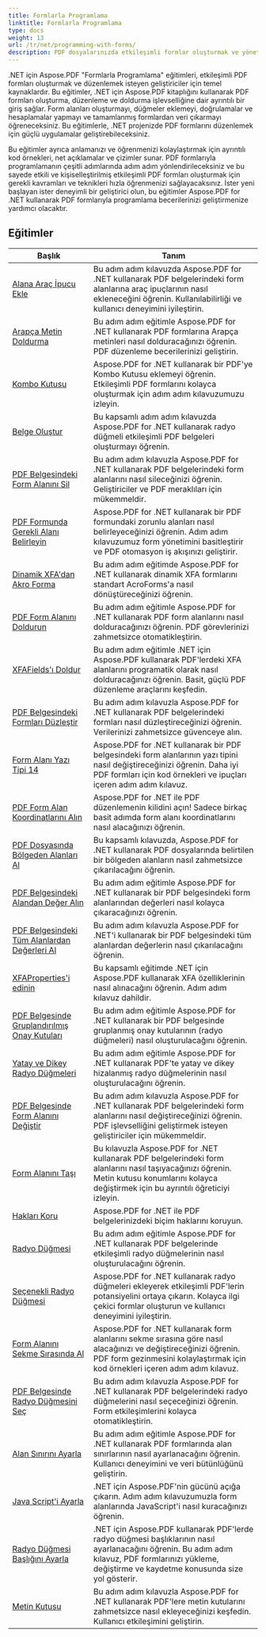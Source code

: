 ```yaml
---
title: Formlarla Programlama
linktitle: Formlarla Programlama
type: docs
weight: 13
url: /tr/net/programming-with-forms/
description: PDF dosyalarınızda etkileşimli formlar oluşturmak ve yönetmek için Aspose.PDF Forms for .NET ile programlama eğitimlerine göz atın.
---
```

.NET için Aspose.PDF "Formlarla Programlama" eğitimleri, etkileşimli PDF formları oluşturmak ve düzenlemek isteyen geliştiriciler için temel kaynaklardır. Bu eğitimler, .NET için Aspose.PDF kitaplığını kullanarak PDF formları oluşturma, düzenleme ve doldurma işlevselliğine dair ayrıntılı bir giriş sağlar. Form alanları oluşturmayı, düğmeler eklemeyi, doğrulamalar ve hesaplamalar yapmayı ve tamamlanmış formlardan veri çıkarmayı öğreneceksiniz. Bu eğitimlerle, .NET projenizde PDF formlarını düzenlemek için güçlü uygulamalar geliştirebileceksiniz.

Bu eğitimler ayrıca anlamanızı ve öğrenmenizi kolaylaştırmak için ayrıntılı kod örnekleri, net açıklamalar ve çizimler sunar. PDF formlarıyla programlamanın çeşitli adımlarında adım adım yönlendirileceksiniz ve bu sayede etkili ve kişiselleştirilmiş etkileşimli PDF formları oluşturmak için gerekli kavramları ve teknikleri hızla öğrenmenizi sağlayacaksınız. İster yeni başlayan ister deneyimli bir geliştirici olun, bu eğitimler Aspose.PDF for .NET kullanarak PDF formlarıyla programlama becerilerinizi geliştirmenize yardımcı olacaktır.

## Eğitimler
| Başlık | Tanım |
| --- | --- | 
| [Alana Araç İpucu Ekle](./add-tooltip-to-field/) | Bu adım adım kılavuzda Aspose.PDF for .NET kullanarak PDF belgelerindeki form alanlarına araç ipuçlarının nasıl ekleneceğini öğrenin. Kullanılabilirliği ve kullanıcı deneyimini iyileştirin. |  
| [Arapça Metin Doldurma](./arabic-text-filling/) | Bu adım adım eğitimle Aspose.PDF for .NET kullanarak PDF formlarına Arapça metinleri nasıl dolduracağınızı öğrenin. PDF düzenleme becerilerinizi geliştirin. |  
| [Kombo Kutusu](./combo-box/) | Aspose.PDF for .NET kullanarak bir PDF'ye Kombo Kutusu eklemeyi öğrenin. Etkileşimli PDF formlarını kolayca oluşturmak için adım adım kılavuzumuzu izleyin. |  
| [Belge Oluştur](./create-doc/) | Bu kapsamlı adım adım kılavuzda Aspose.PDF for .NET kullanarak radyo düğmeli etkileşimli PDF belgeleri oluşturmayı öğrenin. |  
| [PDF Belgesindeki Form Alanını Sil](./delete-form-field/) | Bu adım adım kılavuzla Aspose.PDF for .NET kullanarak PDF belgelerindeki form alanlarını nasıl sileceğinizi öğrenin. Geliştiriciler ve PDF meraklıları için mükemmeldir. |  
| [PDF Formunda Gerekli Alanı Belirleyin](./determine-required-field/) | Aspose.PDF for .NET kullanarak bir PDF formundaki zorunlu alanları nasıl belirleyeceğinizi öğrenin. Adım adım kılavuzumuz form yönetimini basitleştirir ve PDF otomasyon iş akışınızı geliştirir. |  
| [Dinamik XFA'dan Akro Forma](./dynamic-xfa-to-acro-form/) | Bu adım adım eğitimde Aspose.PDF for .NET kullanarak dinamik XFA formlarını standart AcroForms'a nasıl dönüştüreceğinizi öğrenin. |  
| [PDF Form Alanını Doldurun](./fill-form-field/) | Bu adım adım eğitimle Aspose.PDF for .NET kullanarak PDF form alanlarını nasıl dolduracağınızı öğrenin. PDF görevlerinizi zahmetsizce otomatikleştirin. |  
| [XFAFields'ı Doldur](./fill-xfafields/) | Bu adım adım eğitimle .NET için Aspose.PDF kullanarak PDF'lerdeki XFA alanlarını programatik olarak nasıl dolduracağınızı öğrenin. Basit, güçlü PDF düzenleme araçlarını keşfedin. |  
| [PDF Belgesindeki Formları Düzleştir](./flatten-forms/) | Bu adım adım kılavuzla Aspose.PDF for .NET kullanarak PDF belgelerindeki formları nasıl düzleştireceğinizi öğrenin. Verilerinizi zahmetsizce güvenceye alın. |  
| [Form Alanı Yazı Tipi 14](./form-field-font-14/) | Aspose.PDF for .NET kullanarak bir PDF belgesindeki form alanlarının yazı tipini nasıl değiştireceğinizi öğrenin. Daha iyi PDF formları için kod örnekleri ve ipuçları içeren adım adım kılavuz. |  
| [PDF Form Alan Koordinatlarını Alın](./get-coordinates/) | Aspose.PDF for .NET ile PDF düzenlemenin kilidini açın! Sadece birkaç basit adımda form alanı koordinatlarını nasıl alacağınızı öğrenin. |  
| [PDF Dosyasında Bölgeden Alanları Al](./get-fields-from-region/) | Bu kapsamlı kılavuzda, Aspose.PDF for .NET kullanarak PDF dosyalarında belirtilen bir bölgeden alanların nasıl zahmetsizce çıkarılacağını öğrenin. |  
| [PDF Belgesindeki Alandan Değer Alın](./get-value-from-field/) | Bu adım adım eğitimle Aspose.PDF for .NET kullanarak bir PDF belgesindeki form alanlarından değerleri nasıl kolayca çıkaracağınızı öğrenin. |  
| [PDF Belgesindeki Tüm Alanlardan Değerleri Al](./get-values-from-all-fields/) | Bu adım adım kılavuzla Aspose.PDF for .NET'i kullanarak bir PDF belgesindeki tüm alanlardan değerlerin nasıl çıkarılacağını öğrenin. |  
| [XFAProperties'i edinin](./get-xfaproperties/) | Bu kapsamlı eğitimde .NET için Aspose.PDF kullanarak XFA özelliklerinin nasıl alınacağını öğrenin. Adım adım kılavuz dahildir. |  
| [PDF Belgesinde Gruplandırılmış Onay Kutuları](./grouped-check-boxes/) | Bu adım adım eğitimle Aspose.PDF for .NET kullanarak bir PDF belgesinde gruplanmış onay kutularının (radyo düğmeleri) nasıl oluşturulacağını öğrenin. |  
| [Yatay ve Dikey Radyo Düğmeleri](./horizontally-and-vertically-radio-buttons/) | Bu adım adım eğitimle Aspose.PDF for .NET kullanarak PDF'te yatay ve dikey hizalanmış radyo düğmelerinin nasıl oluşturulacağını öğrenin. |  
| [PDF Belgesinde Form Alanını Değiştir](./modify-form-field/) | Bu adım adım kılavuzla Aspose.PDF for .NET kullanarak PDF belgelerindeki form alanlarını nasıl değiştireceğinizi öğrenin. PDF işlevselliğini geliştirmek isteyen geliştiriciler için mükemmeldir. |  
| [Form Alanını Taşı](./move-form-field/) | Bu kılavuzla Aspose.PDF for .NET kullanarak PDF belgelerindeki form alanlarını nasıl taşıyacağınızı öğrenin. Metin kutusu konumlarını kolayca değiştirmek için bu ayrıntılı öğreticiyi izleyin. |  
| [Hakları Koru](./preserve-rights/) | Aspose.PDF for .NET ile PDF belgelerinizdeki biçim haklarını koruyun. |  
| [Radyo Düğmesi](./radio-button/) | Bu adım adım eğitimle Aspose.PDF for .NET kullanarak PDF belgelerinde etkileşimli radyo düğmelerinin nasıl oluşturulacağını öğrenin. |  
| [Seçenekli Radyo Düğmesi](./radio-button-with-options/) | Aspose.PDF for .NET kullanarak radyo düğmeleri ekleyerek etkileşimli PDF'lerin potansiyelini ortaya çıkarın. Kolayca ilgi çekici formlar oluşturun ve kullanıcı deneyimini iyileştirin. |  
| [Form Alanını Sekme Sırasında Al](./retrieve-form-field-in-tab-order/) | Aspose.PDF for .NET kullanarak form alanlarını sekme sırasına göre nasıl alacağınızı ve değiştireceğinizi öğrenin. PDF form gezinmesini kolaylaştırmak için kod örnekleri içeren adım adım kılavuz. |  
| [PDF Belgesinde Radyo Düğmesini Seç](./select-radio-button/) | Bu adım adım kılavuzla Aspose.PDF for .NET kullanarak PDF belgelerindeki radyo düğmelerini nasıl seçeceğinizi öğrenin. Form etkileşimlerini kolayca otomatikleştirin. |  
| [Alan Sınırını Ayarla](./set-field-limit/) | Bu adım adım eğitimle Aspose.PDF for .NET kullanarak PDF formlarında alan sınırlarının nasıl ayarlanacağını öğrenin. Kullanıcı deneyimini ve veri bütünlüğünü geliştirin. |  
| [Java Script'i Ayarla](./set-java-script/) | .NET için Aspose.PDF'nin gücünü açığa çıkarın. Adım adım kılavuzumuzla form alanlarında JavaScript'i nasıl kuracağınızı öğrenin. |  
| [Radyo Düğmesi Başlığını Ayarla](./set-radio-button-caption/) | .NET için Aspose.PDF kullanarak PDF'lerde radyo düğmesi başlıklarının nasıl ayarlanacağını öğrenin. Bu adım adım kılavuz, PDF formlarınızı yükleme, değiştirme ve kaydetme konusunda size yol gösterir. |  
| [Metin Kutusu](./text-box/) | Bu adım adım kılavuzla Aspose.PDF for .NET kullanarak PDF'lere metin kutularını zahmetsizce nasıl ekleyeceğinizi keşfedin. Kullanıcı etkileşimini geliştirin. |  
